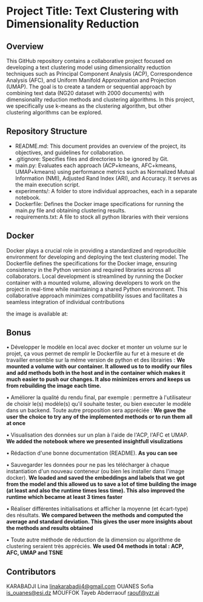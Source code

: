 # Project Title: Text Clustering with Dimensionality Reduction
## Overview
This GitHub repository contains a collaborative project focused on developing a text clustering model using dimensionality reduction techniques such as Principal Component Analysis (ACP), Correspondence Analysis (AFC), and Uniform Manifold Approximation and Projection (UMAP). The goal is to create a tandem or sequential approach by combining text data (NG20 dataset with 2000 documents) with dimensionality reduction methods and clustering algorithms. In this project, we specifically use k-means as the clustering algorithm, but other clustering algorithms can be explored.

## Repository Structure
- README.md: This document provides an overview of the project, its objectives, and guidelines for collaboration.
- .gitignore: Specifies files and directories to be ignored by Git.
- main.py: Evaluates each approach (ACP+kmeans, AFC+kmeans, UMAP+kmeans) using performance metrics such as Normalized Mutual Information (NMI), Adjusted Rand Index (ARI), and Accuracy. It serves as the main execution script.
- experiments/: A folder to store individual approaches, each in a separate notebook.
- Dockerfile: Defines the Docker image specifications for running the main.py file and obtaining clustering results.
- requirements.txt: A file to stock all python libraries with their versions

## Docker
Docker plays a crucial role in providing a standardized and reproducible environment for developing and deploying the text clustering model. The Dockerfile defines the specifications for the Docker image, ensuring consistency in the Python version and required libraries across all collaborators. Local development is streamlined by running the Docker container with a mounted volume, allowing developers to work on the project in real-time while maintaining a shared Python environment. This collaborative approach minimizes compatibility issues and facilitates a seamless integration of individual contributions

the image is available at: 

## Bonus
• Développer le modèle en local avec docker et monter un volume sur le projet, ça vous permet de remplir le Dockerfile au fur et à mesure et de travailler ensemble sur la même version de python et des librairies : **We mounted a volume with our container. It allowed us to to modify our files and add methods both in the host and in the container which makes it much easier to push our changes. It also minimizes errors and keeps us from rebuilding the image each time.**

• Améliorer la qualité du rendu final, par exemple : permettre à l'utilisateur de choisir le(s) modèle(s) qu'il souhaite tester, ou bien executer le modèle dans un backend. Toute autre proposition sera appréciée : **We gave the user the choice to try any of the implemented methods or to run them all at once**

• Visualisation des données sur un plan à l'aide de l'ACP, l'AFC et UMAP. **We added the notebook where we presented insightfull visulizations**

• Rédaction d'une bonne documentation (README). **As you can see**

• Sauvegarder les données pour ne pas les télécharger à chaque instantiation d'un nouveau conteneur (ou bien les installer dans l'image docker). **We loaded and saved the embeddings and labels that we got from the model and this allowed us to save a lot of time building the image (at least  and also the runtime times less time). This also improved the runtime which became at least 3 times faster**

• Réaliser différentes initialisations et afficher la moyenne (et écart-type) des résultats. **We compared between  the methods and computed the average and standard deviation. This gives the user more insights about the methods and results obtained**

• Toute autre méthode de réduction de la dimension ou algorithme de clustering seraient très appréciés. **We used 04 methods in total : ACP, AFC, UMAP and TSNE**

## Contributors
KARABADJI Lina linakarabadji4@gmail.com
OUANES Sofia is_ouanes@esi.dz
MOUFFOK Tayeb Abderraouf raouf@yzr.ai
